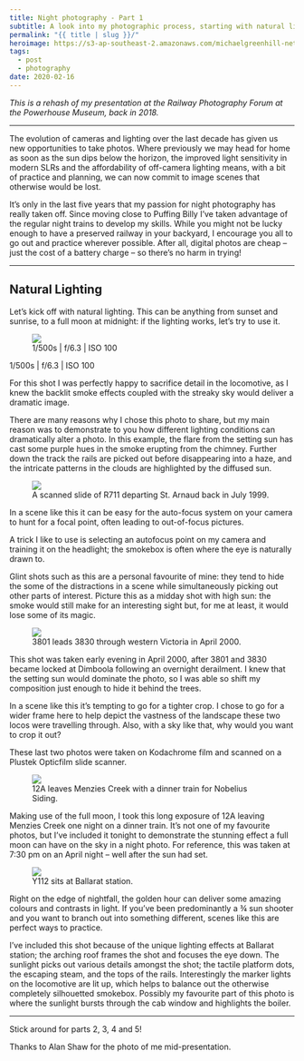 ```yaml
---
title: Night photography - Part 1
subtitle: A look into my photographic process, starting with natural lighting.
permalink: "{{ title | slug }}/"
heroimage: https://s3-ap-southeast-2.amazonaws.com/michaelgreenhill-net/cdn/2020/02/38686053_10156533096574291_7731714059409555456_o.jpg
tags:
  - post
  - photography
date: 2020-02-16
---
```


*This is a rehash of my presentation at the Railway Photography Forum at the Powerhouse Museum, back in 2018.*

---

The evolution of cameras and lighting over the last decade has given us new opportunities to take photos. Where previously we may head for home as soon as the sun dips below the horizon, the improved light sensitivity in modern SLRs and the affordability of off-camera lighting means, with a bit of practice and planning, we can now commit to image scenes that otherwise would be lost.

It’s only in the last five years that my passion for night photography has really taken off. Since moving close to Puffing Billy I’ve taken advantage of the regular night trains to develop my skills. While you might not be lucky enough to have a preserved railway in your backyard, I encourage you all to go out and practice wherever possible. After all, digital photos are cheap – just the cost of a battery charge – so there’s no harm in trying!

---

## Natural Lighting

Let’s kick off with natural lighting. This can be anything from sunset and sunrise, to a full moon at midnight: if the lighting works, let’s try to use it.

<figure class='fullwidth'>
  <img src="https://s3-ap-southeast-2.amazonaws.com/michaelgreenhill-net/cdn/2020/02/IMG_4634.JPG">
  <figcaption>1/500s | f/6.3 | ISO 100</figcaption>
</figure>

1/500s | f/6.3 | ISO 100

For this shot I was perfectly happy to sacrifice detail in the locomotive, as I knew the backlit smoke effects coupled with the streaky sky would deliver a dramatic image.

There are many reasons why I chose this photo to share, but my main reason was to demonstrate to you how different lighting conditions can dramatically alter a photo. In this example, the flare from the setting sun has cast some purple hues in the smoke erupting from the chimney. Further down the track the rails are picked out before disappearing into a haze, and the intricate patterns in the clouds are highlighted by the diffused sun.

<figure class='fullwidth'>
  <img src="https://s3-ap-southeast-2.amazonaws.com/michaelgreenhill-net/cdn/2020/02/MG-Box030-Slide014---R711-departing-St.-Arnaud-1999-04-04.JPG">
  <figcaption>A scanned slide of R711 departing St. Arnaud back in July 1999.</figcaption>
</figure>

In a scene like this it can be easy for the auto-focus system on your camera to hunt for a focal point, often leading to out-of-focus pictures.

A trick I like to use is selecting an autofocus point on my camera and training it on the headlight; the smokebox is often where the eye is naturally drawn to.

Glint shots such as this are a personal favourite of mine: they tend to hide the some of the distractions in a scene while simultaneously picking out other parts of interest. Picture this as a midday shot with high sun: the smoke would still make for an interesting sight but, for me at least, it would lose some of its magic.

<figure class='fullwidth'>
  <img src="https://s3-ap-southeast-2.amazonaws.com/michaelgreenhill-net/cdn/2020/02/MG-Box033-Slide037.jpg">
  <figcaption>3801 leads 3830 through western Victoria in April 2000.</figcaption>
</figure>

This shot was taken early evening in April 2000, after 3801 and 3830 became locked at Dimboola following an overnight derailment. I knew that the setting sun would dominate the photo, so I was able so shift my composition just enough to hide it behind the trees.

In a scene like this it’s tempting to go for a tighter crop. I chose to go for a wider frame here to help depict the vastness of the landscape these two locos were travelling through. Also, with a sky like that, why would you want to crop it out?

These last two photos were taken on Kodachrome film and scanned on a Plustek Opticfilm slide scanner.

<figure class='fullwidth'>
  <img src="https://s3-ap-southeast-2.amazonaws.com/michaelgreenhill-net/cdn/2020/02/IMG_7087.jpg">
  <figcaption>12A leaves Menzies Creek with a dinner train for Nobelius Siding.</figcaption>
</figure>

Making use of the full moon, I took this long exposure of 12A leaving Menzies Creek one night on a dinner train. It’s not one of my favourite photos, but I’ve included it tonight to demonstrate the stunning effect a full moon can have on the sky in a night photo. For reference, this was taken at 7:30 pm on an April night – well after the sun had set.

<figure class='fullwidth'>
  <img src="https://s3-ap-southeast-2.amazonaws.com/michaelgreenhill-net/cdn/2020/02/IMG_7761.jpg">
  <figcaption>Y112 sits at Ballarat station.</figcaption>
</figure>

Right on the edge of nightfall, the golden hour can deliver some amazing colours and contrasts in light. If you’ve been predominantly a ¾ sun shooter and you want to branch out into something different, scenes like this are perfect ways to practice.

I’ve included this shot because of the unique lighting effects at Ballarat station; the arching roof frames the shot and focuses the eye down. The sunlight picks out various details amongst the shot; the tactile platform dots, the escaping steam, and the tops of the rails. Interestingly the marker lights on the locomotive are lit up, which helps to balance out the otherwise completely silhouetted smokebox. Possibly my favourite part of this photo is where the sunlight bursts through the cab window and highlights the boiler.

---

Stick around for parts 2, 3, 4 and 5!

Thanks to Alan Shaw for the photo of me mid-presentation.